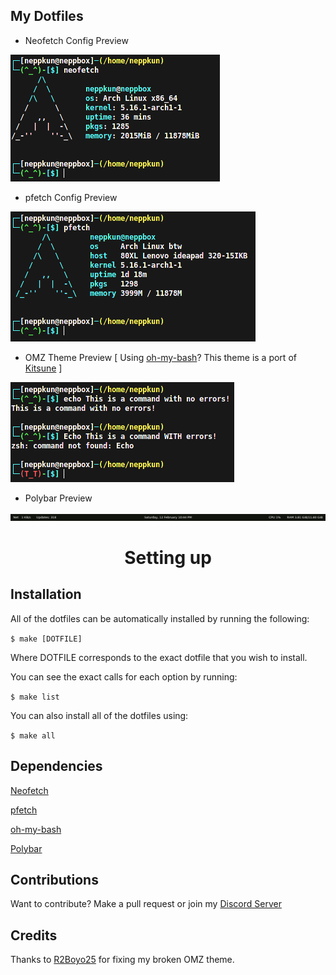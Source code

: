 ## My Dotfiles

+ Neofetch Config Preview
<img src="./resources/previews/neofetch.png"/>

+ pfetch Config Preview
<img src="./resources/previews/pfetch.png"/>

+ OMZ Theme Preview [ Using [oh-my-bash](https://ohmybash.nntoan.com/)? This theme is a port of [Kitsune](https://github.com/ohmybash/oh-my-bash/tree/master/themes/kitsune) ]
<img src="./resources/previews/OMZ.png"/>

+ Polybar Preview
<img src="./resources/previews/polybar.png"/>

<h1 align="center">Setting up</h1>

## Installation

All of the dotfiles can be automatically installed by running the following:

`$ make [DOTFILE]`

Where DOTFILE corresponds to the exact dotfile that you wish to install.

You can see the exact calls for each option by running:

`$ make list`

You can also install all of the dotfiles using:

`$ make all`

## Dependencies

[Neofetch](https://github.com/dylanaraps/neofetch)

[pfetch](https://github.com/dylanaraps/pfetch)

[oh-my-bash](https://ohmybash.nntoan.com/)

[Polybar](https://github.com/polybar/polybar)

## Contributions

Want to contribute? Make a pull request or join my [Discord Server](https://discord.gg/pTmX8Nu99Y)

## Credits

Thanks to [R2Boyo25](https://github.com/R2Boyo25) for fixing my broken OMZ theme.
